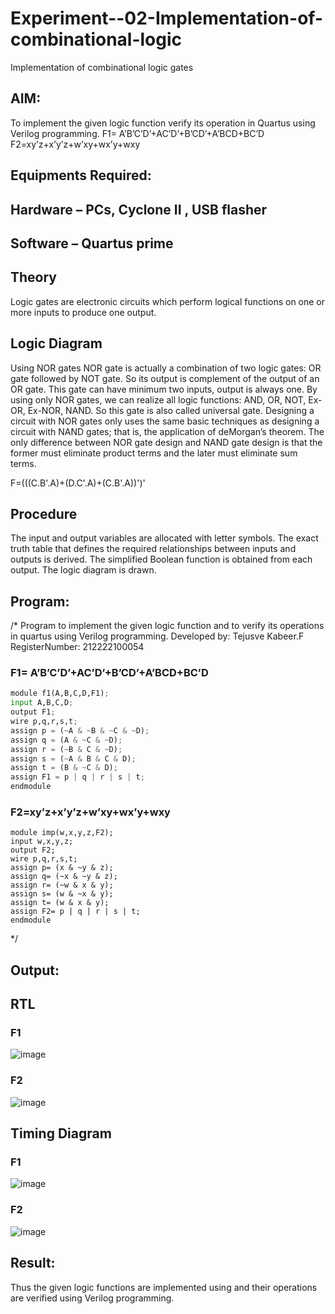 # Experiment--02-Implementation-of-combinational-logic
Implementation of combinational logic gates
 
## AIM:

To implement the given logic function verify its operation in Quartus using Verilog programming.
 F1= A’B’C’D’+AC’D’+B’CD’+A’BCD+BC’D
F2=xy’z+x’y’z+w’xy+wx’y+wxy
 
 
 
## Equipments Required:
## Hardware – PCs, Cyclone II , USB flasher
## Software – Quartus prime


## Theory
 Logic gates are electronic circuits which perform logical functions on one or more inputs to produce one output.

## Logic Diagram
Using NOR gates NOR gate is actually a combination of two logic gates: OR gate followed by NOT gate. So its output is complement of the output of an OR gate. This gate can have minimum two inputs, output is always one. By using only NOR gates, we can realize all logic functions: AND, OR, NOT, Ex-OR, Ex-NOR, NAND. So this gate is also called universal gate. Designing a circuit with NOR gates only uses the same basic techniques as designing a circuit with NAND gates; that is, the application of deMorgan’s theorem. The only difference between NOR gate design and NAND gate design is that the former must eliminate product terms and the later must eliminate sum terms.

F=(((C.B'.A)+(D.C'.A)+(C.B'.A))')'

## Procedure
The input and output variables are allocated with letter symbols. The exact truth table that defines the required relationships between inputs and outputs is derived. The simplified Boolean function is obtained from each output. The logic diagram is drawn.

## Program:
/*
Program to implement the given logic function and to verify its operations in quartus using Verilog programming.
Developed by: Tejusve Kabeer.F
RegisterNumber: 212222100054

### F1= A’B’C’D’+AC’D’+B’CD’+A’BCD+BC’D
```python
module f1(A,B,C,D,F1);
input A,B,C,D;
output F1;
wire p,q,r,s,t;
assign p = (~A & ~B & ~C & ~D);
assign q = (A & ~C & ~D);
assign r = (~B & C & ~D);
assign s = (~A & B & C & D);
assign t = (B & ~C & D);
assign F1 = p | q | r | s | t;
endmodule
```
### F2=xy’z+x’y’z+w’xy+wx’y+wxy
```
module imp(w,x,y,z,F2);
input w,x,y,z;
output F2;
wire p,q,r,s,t;
assign p= (x & ~y & z);
assign q= (~x & ~y & z);
assign r= (~w & x & y);
assign s= (w & ~x & y);
assign t= (w & x & y);
assign F2= p | q | r | s | t;
endmodule
```
*/

## Output:

## RTL

### F1
![image](https://github.com/Reebak04/Experiment--02-Implementation-of-combinational-logic-/assets/118364993/078a8fab-54a8-47a7-836d-a7ed5cf49517)
### F2
![image](https://github.com/Reebak04/Experiment--02-Implementation-of-combinational-logic-/assets/118364993/286a2688-8d48-4594-9460-05c28d665eac)
## Timing Diagram

### F1
![image](https://github.com/Reebak04/Experiment--02-Implementation-of-combinational-logic-/assets/118364993/804e2710-e610-4bd2-b14e-8b208082f604)
### F2
![image](https://github.com/Reebak04/Experiment--02-Implementation-of-combinational-logic-/assets/118364993/f47bcd88-719f-4785-9f29-681bb9757ca5)
## Result:
Thus the given logic functions are implemented using  and their operations are verified using Verilog programming.
